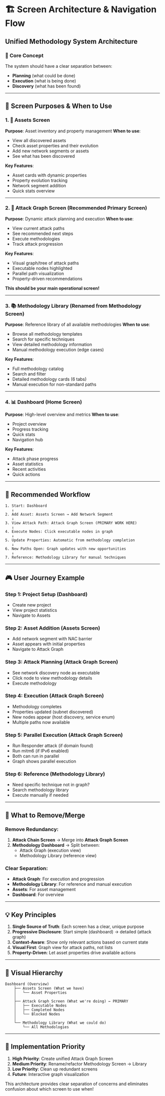 # 🏗️ **Screen Architecture & Navigation Flow**

## **Unified Methodology System Architecture**

### 🎯 **Core Concept**
The system should have a clear separation between:
- **Planning** (what could be done)
- **Execution** (what is being done)
- **Discovery** (what has been found)

---

## 📱 **Screen Purposes & When to Use**

### **1. 💾 Assets Screen**
**Purpose**: Asset inventory and property management
**When to use**:
- View all discovered assets
- Check asset properties and their evolution
- Add new network segments or assets
- See what has been discovered

**Key Features**:
- Asset cards with dynamic properties
- Property evolution tracking
- Network segment addition
- Quick stats overview

---

### **2. 🎯 Attack Graph Screen** (Recommended Primary Screen)
**Purpose**: Dynamic attack planning and execution
**When to use**:
- View current attack paths
- See recommended next steps
- Execute methodologies
- Track attack progression

**Key Features**:
- Visual graph/tree of attack paths
- Executable nodes highlighted
- Parallel path visualization
- Property-driven recommendations

**This should be your main operational screen!**

---

### **3. 📚 Methodology Library** (Renamed from Methodology Screen)
**Purpose**: Reference library of all available methodologies
**When to use**:
- Browse all methodology templates
- Search for specific techniques
- View detailed methodology information
- Manual methodology execution (edge cases)

**Key Features**:
- Full methodology catalog
- Search and filter
- Detailed methodology cards (6 tabs)
- Manual execution for non-standard paths

---

### **4. 📊 Dashboard** (Home Screen)
**Purpose**: High-level overview and metrics
**When to use**:
- Project overview
- Progress tracking
- Quick stats
- Navigation hub

**Key Features**:
- Attack phase progress
- Asset statistics
- Recent activities
- Quick actions

---

## 🔄 **Recommended Workflow**

```
1. Start: Dashboard
   ↓
2. Add Asset: Assets Screen → Add Network Segment
   ↓
3. View Attack Path: Attack Graph Screen (PRIMARY WORK HERE)
   ↓
4. Execute Nodes: Click executable nodes in graph
   ↓
5. Update Properties: Automatic from methodology completion
   ↓
6. New Paths Open: Graph updates with new opportunities
   ↓
7. Reference: Methodology Library for manual techniques
```

---

## 🎮 **User Journey Example**

### **Step 1: Project Setup** (Dashboard)
- Create new project
- View project statistics
- Navigate to Assets

### **Step 2: Asset Addition** (Assets Screen)
- Add network segment with NAC barrier
- Asset appears with initial properties
- Navigate to Attack Graph

### **Step 3: Attack Planning** (Attack Graph Screen)
- See network discovery node as executable
- Click node to view methodology details
- Execute methodology

### **Step 4: Execution** (Attack Graph Screen)
- Methodology completes
- Properties updated (subnet discovered)
- New nodes appear (host discovery, service enum)
- Multiple paths now available

### **Step 5: Parallel Execution** (Attack Graph Screen)
- Run Responder attack (if domain found)
- Run mitm6 (if IPv6 enabled)
- Both can run in parallel
- Graph shows parallel execution

### **Step 6: Reference** (Methodology Library)
- Need specific technique not in graph?
- Search methodology library
- Execute manually if needed

---

## 🚫 **What to Remove/Merge**

### **Remove Redundancy**:
1. **Attack Chain Screen** → Merge into **Attack Graph Screen**
2. **Methodology Dashboard** → Split between:
   - Attack Graph (execution view)
   - Methodology Library (reference view)

### **Clear Separation**:
- **Attack Graph**: For execution and progression
- **Methodology Library**: For reference and manual execution
- **Assets**: For asset management
- **Dashboard**: For overview

---

## 💡 **Key Principles**

1. **Single Source of Truth**: Each screen has a clear, unique purpose
2. **Progressive Disclosure**: Start simple (dashboard) → detailed (attack graph)
3. **Context-Aware**: Show only relevant actions based on current state
4. **Visual First**: Graph view for attack paths, not lists
5. **Property-Driven**: Let asset properties drive available actions

---

## 🎨 **Visual Hierarchy**

```
Dashboard (Overview)
    ├── Assets Screen (What we have)
    │   └── Asset Properties
    │
    ├── Attack Graph Screen (What we're doing) ← PRIMARY
    │   ├── Executable Nodes
    │   ├── Completed Nodes
    │   └── Blocked Nodes
    │
    └── Methodology Library (What we could do)
        └── All Methodologies
```

---

## 🔧 **Implementation Priority**

1. **High Priority**: Create unified Attack Graph Screen
2. **Medium Priority**: Rename/refactor Methodology Screen → Library
3. **Low Priority**: Clean up redundant screens
4. **Future**: Interactive graph visualization

This architecture provides clear separation of concerns and eliminates confusion about which screen to use when!